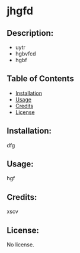 # jhgfd

 

## Description:
- uytr 
- hgbvfcd 
- hgbf

## Table of Contents
- [Installation](#installation)
- [Usage](#usage)
- [Credits](#credits)
- [License](#license)

## Installation: 
dfg

## Usage: 
hgf

## Credits: 
xscv

## License: 
No license.

